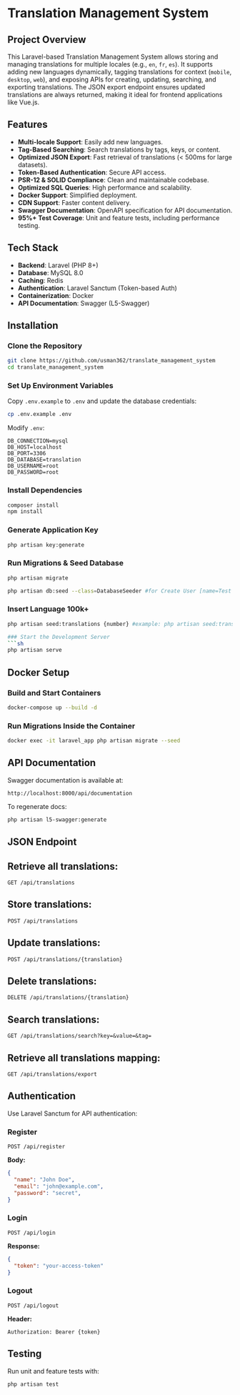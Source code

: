 # Translation Management System

## Project Overview
This Laravel-based Translation Management System allows storing and managing translations for multiple locales (e.g., `en`, `fr`, `es`). It supports adding new languages dynamically, tagging translations for context (`mobile`, `desktop`, `web`), and exposing APIs for creating, updating, searching, and exporting translations. The JSON export endpoint ensures updated translations are always returned, making it ideal for frontend applications like Vue.js.

## Features
- **Multi-locale Support**: Easily add new languages.
- **Tag-Based Searching**: Search translations by tags, keys, or content.
- **Optimized JSON Export**: Fast retrieval of translations (< 500ms for large datasets).
- **Token-Based Authentication**: Secure API access.
- **PSR-12 & SOLID Compliance**: Clean and maintainable codebase.
- **Optimized SQL Queries**: High performance and scalability.
- **Docker Support**: Simplified deployment.
- **CDN Support**: Faster content delivery.
- **Swagger Documentation**: OpenAPI specification for API documentation.
- **95%+ Test Coverage**: Unit and feature tests, including performance testing.

## Tech Stack
- **Backend**: Laravel (PHP 8+)
- **Database**: MySQL 8.0
- **Caching**: Redis
- **Authentication**: Laravel Sanctum (Token-based Auth)
- **Containerization**: Docker
- **API Documentation**: Swagger (L5-Swagger)

## Installation
### Clone the Repository
```sh
git clone https://github.com/usman362/translate_management_system
cd translate_management_system
```

### Set Up Environment Variables
Copy `.env.example` to `.env` and update the database credentials:
```sh
cp .env.example .env
```
Modify `.env`:
```
DB_CONNECTION=mysql
DB_HOST=localhost
DB_PORT=3306
DB_DATABASE=translation
DB_USERNAME=root
DB_PASSWORD=root
```

### Install Dependencies
```sh
composer install
npm install
```

### Generate Application Key
```sh
php artisan key:generate
```

### Run Migrations & Seed Database
```sh
php artisan migrate

php artisan db:seed --class=DatabaseSeeder #for Create User [name=Test User, email=test@example.com, password=password]

```
### Insert Language 100k+

```sh
php artisan seed:translations {number} #example: php artisan seed:translations 1000

### Start the Development Server
```sh
php artisan serve
```

## Docker Setup
### Build and Start Containers
```sh
docker-compose up --build -d
```
### Run Migrations Inside the Container
```sh
docker exec -it laravel_app php artisan migrate --seed
```

## API Documentation
Swagger documentation is available at:
```
http://localhost:8000/api/documentation
```
To regenerate docs:
```sh
php artisan l5-swagger:generate
```

## JSON Endpoint

## Retrieve all translations:
```http 
GET /api/translations
```
## Store translations:
```http 
POST /api/translations
```
## Update translations:
```http 
POST /api/translations/{translation}
```
## Delete translations:
```http 
DELETE /api/translations/{translation}
```
## Search translations:
```http 
GET /api/translations/search?key=&value=&tag=
```
## Retrieve all translations mapping:
```http
GET /api/translations/export
```

## Authentication
Use Laravel Sanctum for API authentication:
### Register
```http
POST /api/register
```
**Body:**
```json
{
  "name": "John Doe",
  "email": "john@example.com",
  "password": "secret",
}
```

### Login
```http
POST /api/login
```
**Response:**
```json
{
  "token": "your-access-token"
}
```

### Logout
```http
POST /api/logout
```
**Header:**
```http
Authorization: Bearer {token}
```

## Testing
Run unit and feature tests with:
```sh
php artisan test
```


